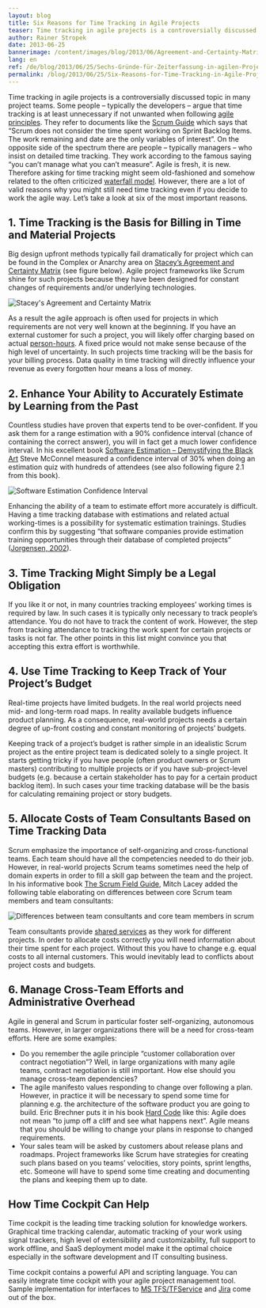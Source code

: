 ```yaml
---
layout: blog
title: Six Reasons for Time Tracking in Agile Projects
teaser: Time tracking in agile projects is a controversially discussed topic in many project teams. Some people – typically the developers – argue that time tracking is at least unnecessary if not unwanted when following agile principles. They refer to documents like the Scrum Guide which says that “Scrum does not consider the time spent working on Sprint Backlog Items. The work remaining and date are the only variables of interest”. On the opposite side of the spectrum there are people – typically managers – who insist on detailed time tracking. They work according to the famous saying “you can’t manage what you can’t measure”. Agile is fresh, it is new. Therefore asking for time tracking might seem old-fashioned and somehow related to the often criticized waterfall model. However, there are a lot of valid reasons why you might still need time tracking even if you decide to work the agile way. Let’s take a look at six of the most important reasons.
author: Rainer Stropek
date: 2013-06-25
bannerimage: /content/images/blog/2013/06/Agreement-and-Certainty-Matrix.png
lang: en
ref: /de/blog/2013/06/25/Sechs-Gründe-für-Zeiterfassung-in-agilen-Projekten
permalink: /blog/2013/06/25/Six-Reasons-for-Time-Tracking-in-Agile-Projects
---
```


<p>Time tracking in agile projects is a controversially discussed topic in many project teams. Some people – typically the developers – argue that time tracking is at least unnecessary if not unwanted when following <a href="http://www.agilemanifesto.org/" title="Manifesto for Agile Software Development" target="_blank">agile principles</a>. They refer to documents like the <a href="http://www.scrum.org/Portals/0/Documents/Scrum%20Guides/Scrum_Guide.pdf" title="Scrum Guide" target="_blank">Scrum Guide</a> which says that “Scrum does not consider the time spent working on Sprint Backlog Items. The work remaining and date are the only variables of interest”. On the opposite side of the spectrum there are people – typically managers – who insist on detailed time tracking. They work according to the famous saying “you can’t manage what you can’t measure”. Agile is fresh, it is new. Therefore asking for time tracking might seem old-fashioned and somehow related to the often criticized <a href="http://en.wikipedia.org/wiki/Waterfall_model" title="Waterfall Model" target="_blank">waterfall model</a>. However, there are a lot of valid reasons why you might still need time tracking even if you decide to work the agile way. Let’s take a look at six of the most important reasons.</p><h2>1. Time Tracking is the Basis for Billing in Time and Material Projects</h2><p>Big design upfront methods typically fail dramatically for project which can be found in the Complex or Anarchy area on <a href="http://blogs.msdn.com/b/jmeier/archive/2010/04/04/rick-stacey-s-agreement-and-certainty-matrix.aspx" title="Ralph Stacey’s Agreement and Certainty Matrix" target="_blank">Stacey’s Agreement and Certainty Matrix</a> (see figure below). Agile project frameworks like Scrum shine for such projects because they have been designed for constant changes of requirements and/or underlying technologies.</p><p>
  <img src="{{site.baseurl}}/content/images/blog/2013/06/Agreement-and-Certainty-Matrix.png" alt="Stacey's Agreement and Certainty Matrix" title="Stacey's Agreement and Certainty Matrix" />
</p><p>As a result the agile approach is often used for projects in which requirements are not very well known at the beginning. If you have an external customer for such a project, you will likely offer charging based on actual <a href="http://en.wikipedia.org/wiki/Man-hour" title="Person Hours" target="_blank">person-hours</a>. A fixed price would not make sense because of the high level of uncertainty. In such projects time tracking will be the basis for your billing process. Data quality in time tracking will directly influence your revenue as every forgotten hour means a loss of money.</p><h2>2. Enhance Your Ability to Accurately Estimate by Learning from the Past</h2><p>Countless studies have proven that experts tend to be over-confident. If you ask them for a range estimation with a 90% confidence interval (chance of containing the correct answer), you will in fact get a much lower confidence interval. In his excellent book <a href="https://www.amazon.de/dp/8178531038/ref=as_li_ss_til?tag=timecockpit-21&amp;camp=2906&amp;creative=19474&amp;linkCode=as4&amp;creativeASIN=8178531038&amp;adid=05PVSKAA41PBMC6625YG&amp;" title="Software Estimation – Demystifying the Black Art" target="_blank">Software Estimation – Demystifying the Black Art</a> Steve McConnel measured a confidence interval of 30% when doing an estimation quiz with hundreds of attendees (see also following figure 2.1 from this book).</p><p>
  <img src="{{site.baseurl}}/content/images/blog/2013/06/software-estimation-confidence-interval.png" alt="Software Estimation Confidence Interval" title="Software Estimation Confidence Interval" />
</p><p>Enhancing the ability of a team to estimate effort more accurately is difficult. Having a time tracking database with estimations and related actual working-times is a possibility for systematic estimation trainings. Studies confirm this by suggesting “that software companies provide estimation training opportunities through their database of completed projects” (<a href="http://simula.no/research/se/publications/SE.4.Joergensen.2004.c/simula_pdf_file" title="A Review of Studies on Expert Estimation of Software Development Effort" target="_blank">Jorgensen, 2002</a>).</p><h2>3. Time Tracking Might Simply be a Legal Obligation</h2><p>If you like it or not, in many countries tracking employees’ working times is required by law. In such cases it is typically only necessary to track people’s attendance. You do not have to track the content of work. However, the step from tracking attendance to tracking the work spent for certain projects or tasks is not far. The other points in this list might convince you that accepting this extra effort is worthwhile.</p><h2>4. Use Time Tracking to Keep Track of Your Project’s Budget</h2><p>Real-time projects have limited budgets. In the real world projects need mid- and long-term road maps. In reality available budgets influence product planning. As a consequence, real-world projects needs a certain degree of up-front costing and constant monitoring of projects’ budgets.</p><p>Keeping track of a project’s budget is rather simple in an idealistic Scrum project as the entire project team is dedicated solely to a single project. It starts getting tricky if you have people (often product owners or Scrum masters) contributing to multiple projects or if you have sub-project-level budgets (e.g. because a certain stakeholder has to pay for a certain product backlog item). In such cases your time tracking database will be the basis for calculating remaining project or story budgets.</p><h2>5. <span class="Apple-tab-span"></span>Allocate Costs of Team Consultants Based on Time Tracking Data</h2><p>Scrum emphasize the importance of self-organizing and cross-functional teams. Each team should have all the competencies needed to do their job. However, in real-world projects Scrum teams sometimes need the help of domain experts in order to fill a skill gap between the team and the project. In his informative book <a href="https://www.amazon.de/dp/0321554159/ref=as_li_ss_til?tag=timecockpit-21&amp;camp=2906&amp;creative=19474&amp;linkCode=as4&amp;creativeASIN=0321554159&amp;adid=09ZBE9NAF1BBT7PCZK5D&amp;" title="The Scrum Field Guide" target="_blank">The Scrum Field Guide</a>, Mitch Lacey added the following table elaborating on differences between core Scrum team members and team consultants:</p><p>
  <img src="{{site.baseurl}}/content/images/blog/2013/06/scrum-roles-benefits-and-downsides.png" alt="Differences between team consultants and core team members in scrum" title="Differences between team consultants and core team members in scrum" />
</p><p>Team consultants provide <a href="http://en.wikipedia.org/wiki/Shared_services" title="Shared Services" target="_blank">shared services</a> as they work for different projects. In order to allocate costs correctly you will need information about their time spent for each project. Without this you have to change e.g. equal costs to all internal customers. This would inevitably lead to conflicts about project costs and budgets.</p><h2>6. <span class="Apple-tab-span"></span>Manage Cross-Team Efforts and Administrative Overhead</h2><p>Agile in general and Scrum in particular foster self-organizing, autonomous teams. However, in larger organizations there will be a need for cross-team efforts. Here are some examples:</p><ul>
  <li>Do you remember the agile principle “customer collaboration over contract negotiation”? Well, in large organizations with many agile teams, contract negotiation is still important. How else should you manage cross-team dependencies?</li>
  <li>The agile manifesto values responding to change over following a plan. However, in practice it will be necessary to spend some time for planning e.g. the architecture of the software product you are going to build. Eric Brechner puts it in his book <a href="https://www.amazon.de/dp/0735661707/ref=as_li_ss_til?tag=timecockpit-21&amp;camp=2906&amp;creative=19474&amp;linkCode=as4&amp;creativeASIN=0735661707&amp;adid=1VJGP7ECSSFQAHD5VSDZ&amp;" title="Eric Brechner's Hard Code" target="_blank">Hard Code</a> like this: Agile does not mean “to jump off a cliff and see what happens next”. Agile means that you should be willing to change your plans in response to changed requirements.</li>
  <li>Your sales team will be asked by customers about release plans and roadmaps. Project frameworks like Scrum have strategies for creating such plans based on you teams’ velocities, story points, sprint lengths, etc. Someone will have to spend some time creating and documenting the plans and keeping them up to date.</li>
</ul><h2>How Time Cockpit Can Help</h2><p>Time cockpit is the leading time tracking solution for knowledge workers. Graphical time tracking calendar, automatic tracking of your work using signal trackers, high level of extensibility and customizability, full support to work offline, and SaaS deployment model make it the optimal choice especially in the software development and IT consulting business.</p><p>Time cockpit contains a powerful API and scripting language. You can easily integrate time cockpit with your agile project management tool. Sample implementation for interfaces to <a href="http://www.timecockpit.com/blog/2013/05/31/TFS-Work-Items-as-Time-Cockpit-Tasks" title="TFS Work Items as Time Cockpit Tasks" target="_blank">MS TFS/TFService</a> and <a href="http://www.timecockpit.com/blog/2013/04/30/Importing-JIRA-Issues-as-Time-Cockpit-Tasks" title="Importing JIRA Issues as Time Cockpit Tasks" target="_blank">Jira</a> come out of the box.</p>